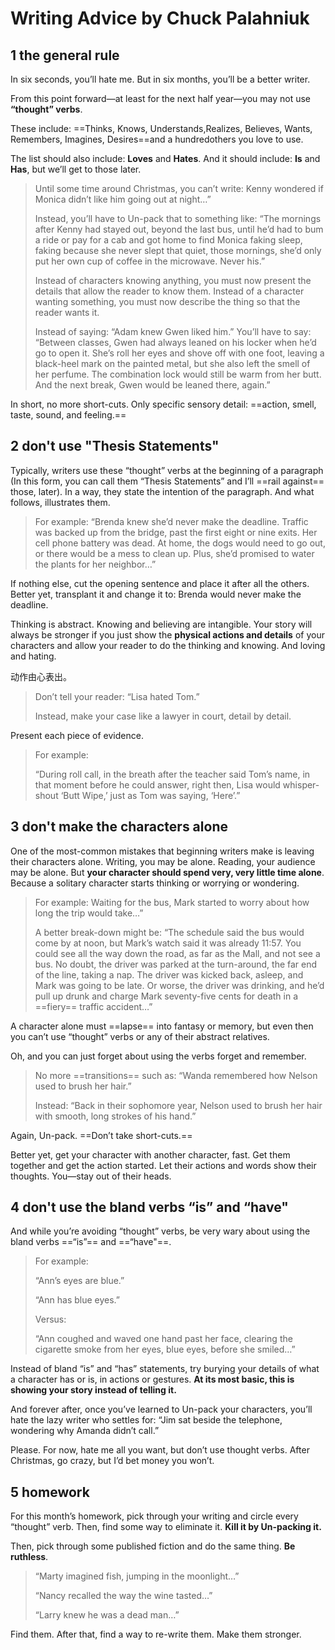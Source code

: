 # Writing Advice by Chuck Palahniuk

## 1 the general rule

In six seconds, you’ll hate me.
But in six months, you’ll be a better writer.

From this point forward—at least for the next half year—you may not use **“thought” verbs**. 

These include: ==Thinks, Knows, Understands,Realizes, Believes, Wants, Remembers, Imagines, Desires==and a hundredothers you love to use.

The list should also include: **Loves** and **Hates**.
And it should include: **Is** and **Has**, but we’ll get to those later.

> Until some time around Christmas, you can’t write: Kenny wondered if Monica didn’t like him going out at night…”
>
> Instead, you’ll have to Un-pack that to something like: “The mornings after Kenny had stayed out, beyond the last bus, until he’d had to bum a ride or pay for a cab and got home to find Monica faking sleep, faking because she never slept that quiet, those mornings, she’d only put her own cup of coffee in the microwave. Never his.”
>
> Instead of characters knowing anything, you must now present the details that allow the reader to know them. Instead of a character wanting something, you must now describe the thing so that the reader wants it.
>
> Instead of saying: “Adam knew Gwen liked him.” You’ll have to say: “Between classes, Gwen had always leaned on his locker when he’d go to open it. She’s roll her eyes and shove off with one foot, leaving a black-heel mark on the painted metal, but she also left the smell of her perfume. The combination lock would still be warm from her butt. And the next break, Gwen would be leaned there, again.”

In short, no more short-cuts. Only specific sensory detail: ==action, smell, taste, sound, and feeling.==

## 2 don't use "Thesis Statements"

Typically, writers use these “thought” verbs at the beginning of a paragraph (In this form, you can call them “Thesis Statements” and I’ll ==rail against== those, later). In a way, they state the intention of the paragraph. And what follows, illustrates them.

> For example: “Brenda knew she’d never make the deadline. Traffic was backed up from the bridge, past the first eight or nine exits. Her cell phone battery was dead. At home, the dogs would need to go out, or there would be a mess to clean up. Plus, she’d promised to water the plants for her neighbor…”

If nothing else, cut the opening sentence and place it after all the others. Better yet, transplant it and change it to: Brenda would never make the deadline.

Thinking is abstract. Knowing and believing are intangible. Your story will always be stronger if you just show the **physical actions and details** of your characters and allow your reader to do the thinking and knowing. And loving and hating.

动作由心表出。

> Don’t tell your reader: “Lisa hated Tom.”
>
> Instead, make your case like a lawyer in court, detail by detail.

Present each piece of evidence.

> For example:
>
> “During roll call, in the breath after the teacher said Tom’s name, in that moment before he could answer, right then, Lisa would whisper-shout ‘Butt Wipe,’ just as Tom was saying, ‘Here’.”



## 3 don't make the characters alone

One of the most-common mistakes that beginning writers make is leaving their characters alone. Writing, you may be alone. Reading, your audience may be alone. But **your character should spend very, very little time alone**. Because a solitary character starts thinking or worrying or wondering.

> For example: Waiting for the bus, Mark started to worry about how long the trip would take…”
>
> A better break-down might be: “The schedule said the bus would come by at noon, but Mark’s watch said it was already 11:57. You could see all the way down the road, as far as the Mall, and not see a bus. No doubt, the driver was parked at the turn-around, the far end of the line, taking a nap. The driver was kicked back, asleep, and Mark was going to be late. Or worse, the driver was drinking, and he’d pull up drunk and charge Mark seventy-five cents for death in a ==fiery== traffic accident…”

A character alone must ==lapse== into fantasy or memory, but even then you can’t use “thought” verbs or any of their abstract relatives.

Oh, and you can just forget about using the verbs forget and remember.

> No more ==transitions== such as: “Wanda remembered how Nelson used to brush her hair.”
>
> Instead: “Back in their sophomore year, Nelson used to brush her hair with smooth, long strokes of his hand.”

Again, Un-pack. ==Don’t take short-cuts.==

Better yet, get your character with another character, fast. Get them together and get the action started. Let their actions and
words show their thoughts. You—stay out of their heads.

## 4 don't use the bland verbs “is” and  “have"

And while you’re avoiding “thought” verbs, be very wary about using the bland verbs ==“is”== and ==“have"==.

> For example:
>
> “Ann’s eyes are blue.”
>
> “Ann has blue eyes.”
>
> Versus:
>
> “Ann coughed and waved one hand past her face, clearing the cigarette smoke from her eyes, blue eyes, before she smiled…”

Instead of bland “is” and “has” statements, try burying your details of what a character has or is, in actions or gestures. **At its most basic, this is showing your story instead of telling it.**

And forever after, once you’ve learned to Un-pack your characters,  you’ll hate the lazy writer who settles for: “Jim sat beside the
telephone, wondering why Amanda didn’t call.”

Please. For now, hate me all you want, but don’t use thought verbs. After Christmas, go crazy, but I’d bet money you won’t.

## 5 homework

For this month’s homework, pick through your writing and circle every “thought” verb. Then, find some way to eliminate it. **Kill it by Un-packing it.**

Then, pick through some published fiction and do the same thing. **Be ruthless**.

> “Marty imagined fish, jumping in the moonlight…”
>
> “Nancy recalled the way the wine tasted…”
>
> “Larry knew he was a dead man…”

Find them. After that, find a way to re-write them. Make them stronger.